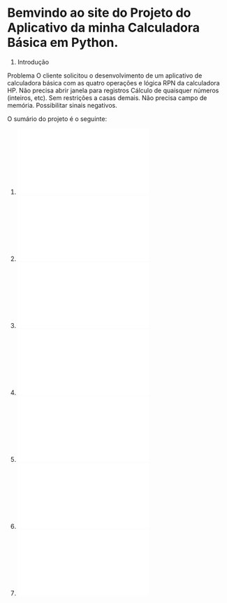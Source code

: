 # Bemvindo ao site do Projeto do Aplicativo da minha Calculadora Básica em Python.

1. Introdução
   
Problema
O cliente solicitou o desenvolvimento de um aplicativo de calculadora básica com as quatro operações e lógica RPN da calculadora HP. Não precisa abrir janela para registros Cálculo de quaisquer números (inteiros, etc). Sem restrições a casas demais. Não precisa campo de memória. Possibilitar sinais negativos.

O sumário do projeto é o seguinte:

1. ![Documento de requisitos](1documentoRequisitos.md)
2. ![Projeto de arquitetura](3projArquitetura.md)
3. ![Projeto de dados](4projDados.md)
4. ![Projeto de algoritmos](5projAlgoritmos.md)
5. ![Plano de codificação e testes](6planoCodTestes.md)
6. ![Plano de implantação](7planoImplantacao.md)
7. ![Plano de manutenção](8planoManutencao.md)

